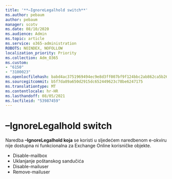 ```yaml
---
title: '**–IgnoreLegalhold switch**'
ms.author: pebaum
author: pebaum
manager: scotv
ms.date: 08/10/2020
ms.audience: Admin
ms.topic: article
ms.service: o365-administration
ROBOTS: NOINDEX, NOFOLLOW
localization_priority: Priority
ms.collection: Adm_O365
ms.custom:
- "6150"
- "3100023"
ms.openlocfilehash: babd4ac3751969494ec9e8d3ff007bf9f124bbc2ab862ca5b26ce21cee01c3ef
ms.sourcegitcommit: b5f7da89a650d2915dc652449623c78be6247175
ms.translationtype: MT
ms.contentlocale: hr-HR
ms.lasthandoff: 08/05/2021
ms.locfileid: "53987459"
---
```

# <a name="ignorelegalhold-switch"></a>**–IgnoreLegalhold switch**

Naredba **–IgnoreLegalhold koja** se koristi u sljedećem naredbenom e-okviru nije dostupna ni funkcionalna za Exchange Online korisničke objekte.

- Disable-mailbox
- Uklanjanje poštanskog sandučića
- Disable-mailuser
- Remove-mailuser